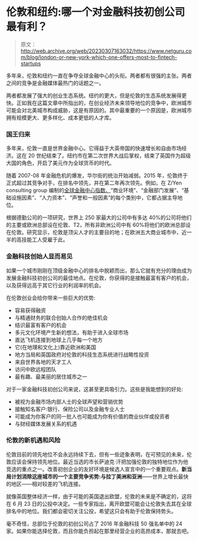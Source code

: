 # 伦敦和纽约:哪一个对金融科技初创公司最有利？

> 原文：<http://web.archive.org/web/20230307163032/https://www.netguru.com/blog/london-or-new-york-which-one-offers-most-to-fintech-startups>

 多年来，伦敦和纽约一直在争夺全球金融中心的头衔。两者都有很强的主张。两者之间的竞争是金融媒体最热门的话题之一。

两者都发展了强大的创业生态系统。纽约的更大，但是伦敦的生态系统发展得更快。正如我在这篇文章中所指出的，在创业经济未来领导地位的竞争中，欧洲城市可能会对北美城市构成威胁，这是有原因的。其中最重要的一个原因是，欧洲城市拥有规模更大、更多样化、成本更低的人才库。

### 国王归来

多年来，伦敦一直是世界金融中心。它得益于大英帝国的快速增长和自由市场经济。这在 20 世纪结束了。纽约市在第二次世界大战后掌权，结束了英国作为超级大国的角色，开启了美元作为全球货币的时代。

随着 2007-08 年金融危机的爆发，华尔街的统治开始减弱。2015 年，伦敦终于正式超过其竞争对手，在排名中领先，并在第二年再次领先。例如，在 Z/Yen consulting group 编制的[全球金融中心指数、](http://web.archive.org/web/20221202101500/https://en.wikipedia.org/wiki/Global_Financial_Centres_Index)“商业环境”、“金融部门发展”、“基础设施因素”、“人力资本”、“声誉和一般因素”的每个类别中，它都占据主导地位。

根据德勤公司的一项研究，世界上 250 家最大的公司中有多达 40%的公司将他们的主要或欧洲总部设在伦敦、T2，所有非欧洲公司中有 60%将他们的欧洲总部设在伦敦。研究显示，伦敦是顶尖人才的主要目的地；在欧洲五大商业城市中，近一半的高技能工人受雇于此。

### 金融科技创始人显而易见

如果一个城市刚刚在顶级金融中心的排名中脱颖而出，那么它就有充分的理由成为发展金融科技初创公司的最佳地点。在伦敦，你获得的是接触最富有客户的机会，以及获得远高于其它行业的利润率的机会。

在伦敦创业会给你带来一些巨大的优势:

*   容易获得融资
*   与精通财务的联合创始人合作的绝佳机会
*   结识最富有客户的机会
*   多元文化环境产生新的想法，有助于进入全球市场
*   直达飞机连接到地球上几乎每一个地方
*   它(在地理和文化上)靠近欧洲和美国
*   地方当局和英国政府对伦敦的科技生态系统进行战略性投资
*   来自世界各地的天才工人
*   访问中欧远程团队
*   最有趣、最美丽的居住城市之一

对于一家金融科技初创公司来说，这甚至更具吸引力。这些是我能想到的好处:

*   被视为金融市场内部人士的全球声望和营销优势
*   接触知名客户:银行、保险公司以及金融专业人士
*   可能成为你客户的同一批人也可能成为你有价值的商业伙伴或投资者
*   与财经媒体发展关系的机遇

### 伦敦的新机遇和风险

伦敦目前的领先地位不会永远持续下去，但有一些迹象表明，在可预见的未来，伦敦应该会保持领先地位。最近当选的市长萨迪克·汗把加强伦敦的独特地位作为他竞选的重点之一。改善初创企业的友好环境是候选人宣言中的一个重要观点。**新当局计划消除这座城市的一个主要竞争劣势:与拉丁美洲和亚洲**——世界上增长最快的地区——相对较差的飞机连接。

就像英国整体经济一样，由于可能的英国退出欧盟，伦敦的未来是不确定的，这将在 6 月 23 日的公投中决定。一些专家指出，离开欧盟可能会让伦敦失去其在全球排名中的地位。我们都会密切关注公投，希望这只会有助于伦敦保持势头。

毫不奇怪，总部位于伦敦的初创公司占了 2016 年金融科技 50 强名单中的 24 家。如果你能选择伦敦，而且你能负担起在那里经营企业的高昂成本，那就去吧。